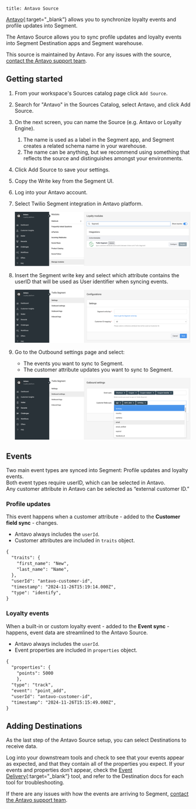 ```
title: Antavo Source
```

[Antavo](http://www.antavo.com){:target="_blank”} allows you to synchronize loyalty events and profile updates into Segment.

The Antavo Source allows you to sync profile updates and loyalty events into Segment Destination apps and Segment warehouse.

This source is maintained by Antavo. For any issues with the
source, [contact the Antavo support team](mailto:support@antavo.com).

## Getting started

1. From your workspace's Sources catalog page click `Add Source`.
2. Search for "Antavo" in the Sources Catalog, select Antavo, and click Add Source.
3. On the next screen, you can name the Source (e.g. Antavo or Loyalty Engine).
   1. The name is used as a label in the Segment app, and Segment creates a related schema name in your warehouse.
   2. The name can be anything, but we recommend using something that reflects the source and distinguishes amongst your environments.
4. Click Add Source to save your settings.
5. Copy the Write key from the Segment UI.
6. Log into your Antavo account.
7. Select Twilio Segment integration in Antavo platform.

   ![Enable Twilio Segment extension](images/1-antavo-enable_segment_extension.png)
8. Insert the Segment write key and select which attribute contains the userID that will be used as User identifier when syncing events.

   ![Configure Twilio Segment extension](images/2-antavo-configure_segment_extension.png)
9. Go to the Outbound settings page and select:
   - The events you want to sync to Segment.
   - The customer attribute updates you want to sync to Segment.

   ![Configure event synchronization](images/3-antavo-configure_event_sync.png)

## Events

Two main event types are synced into Segment: Profile updates and loyalty events.  
Both event types require userID, which can be selected in Antavo.  
Any customer attribute in Antavo can be selected as “external customer ID.”

### Profile updates

This event happens when a customer attribute - added to the **Customer field sync** - changes.
- Antavo always includes the `userId`.
- Customer attributes are included in `traits` object.

```
{
  "traits": {
    "first_name": "New",
    "last_name": "Name",
  },
  "userId": "antavo-customer-id",
  "timestamp": "2024-11-26T15:19:14.000Z",
  "type": "identify",
}
```

### Loyalty events

When a built-in or custom loyalty event - added to the **Event sync** - happens, event data are streamlined to the Antavo Source.
- Antavo always includes the `userId`.
- Event properties are included in `properties` object.

```
{
  "properties": {
    "points": 5000
    },
  "type": "track",
  "event": "point_add",
  "userId": "antavo-customer-id",
  "timestamp": "2024-11-26T15:15:49.000Z",
}
```

## Adding Destinations

As the last step of the Antavo Source setup, you can select Destinations to receive data.

Log into your downstream tools and check to see that your events appear as expected, and that they contain all of the properties you expect. If your events and properties don’t appear, check the [Event Delivery](https://github.com/segmentio/segment-docs/blob/develop/docs/connections/event-delivery){:target="_blank”} tool, and refer to the Destination docs for each tool for troubleshooting.

If there are any issues with how the events are arriving to Segment, [contact the Antavo support team](mailto:support@antavo.com).
